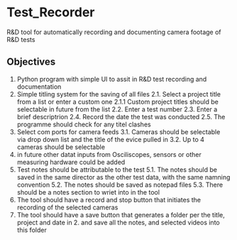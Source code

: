 # Test_Recorder
R&amp;D tool for automatically recording and documenting camera footage of R&amp;D tests


## Objectives
1. Python  program with simple UI to assit in R&D test recording and documentation
2. Simple titling system for the saving of all files
  2.1. Select a project title from a list or enter a custom one
    2.1.1 Custom project titles should be selectable in future from the list
  2.2. Enter a test number
  2.3. Enter a brief descriptrion
  2.4. Record the date the test was conducted
  2.5. The programme should check for any titel clashes
3. Select com ports for camera feeds
  3.1. Cameras should be selectable via drop down list and the title of the evice pulled in
  3.2. Up to 4 cameras should be selectable
4. in future other datat inputs from Osciliscopes, sensors or other measuring hardware could be added
5. Test notes should be attributable to the test
5.1. The notes should be saved in the same director as the other test data, with the same namning convention
5.2. The notes should be saved as notepad files
5.3. There should be a notes section to wriet into in the tool
6. The tool should have a record and stop button that initiates the recording of the selected cameras
7. The tool should have a save button that generates a folder per the title, project and date in 2. and save all the notes, and selected videos into this folder 
